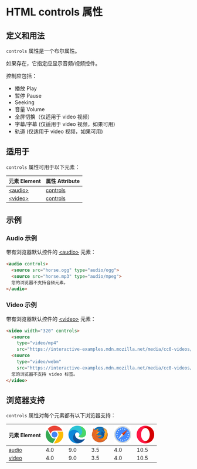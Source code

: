 HTML controls 属性
===

## 定义和用法

`controls` 属性是一个布尔属性。

如果存在，它指定应显示音频/视频控件。

控制应包括：

* 播放 Play
* 暂停 Pause
* Seeking
* 音量 Volume
* 全屏切换（仅适用于 video 视频）
* 字幕/字幕 (仅适用于 video 视频，如果可用)
* 轨道 (仅适用于 video 视频，如果可用)

## 适用于

`controls` 属性可用于以下元素：

| 元素 Element | 属性 Attribute |
| ----- | ----- |
| [\<audio>](../tags/audio.md) | [controls](../tags/audio_controls.md) |
| [\<video>](../tags/video.md) | [controls](../tags/video_controls.md) |
<!--rehype:style=width: 100%; display: inline-table;-->

## 示例

### Audio 示例

带有浏览器默认控件的 [\<audio>](../tags/audio.md) 元素：

```html idoc:preview:iframe
<audio controls>
  <source src="horse.ogg" type="audio/ogg">
  <source src="horse.mp3" type="audio/mpeg">
  您的浏览器不支持音频元素。
</audio>
```

### Video 示例

带有浏览器默认控件的 [\<video>](../tags/video.md) 元素：

```html idoc:preview:iframe
<video width="320" controls>
  <source
    type="video/mp4"
    src="https://interactive-examples.mdn.mozilla.net/media/cc0-videos/flower.mp4">
  <source
    type="video/webm"
    src="https://interactive-examples.mdn.mozilla.net/media/cc0-videos/flower.webm">
  您的浏览器不支持 video 标签。
</video>
```

## 浏览器支持

`controls` 属性对每个元素都有以下浏览器支持：

| 元素 Element | ![chrome][1] | ![edge][2] | ![firefox][3] | ![safari][4] | ![opera][5] |
| ------- | --- | --- | --- | --- | --- |
| [audio](../tags/audio.md)   | 4.0 | 9.0 | 3.5 | 4.0 | 10.5 |
| [video](../tags/video.md)   | 4.0 | 9.0 | 3.5 | 4.0 | 10.5 |
<!--rehype:style=width: 100%; display: inline-table;-->

[1]: ../assets/chrome.svg
[2]: ../assets/edge.svg
[3]: ../assets/firefox.svg
[4]: ../assets/safari.svg
[5]: ../assets/opera.svg